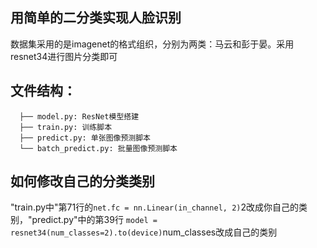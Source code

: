 ## 用简单的二分类实现人脸识别
数据集采用的是imagenet的格式组织，分别为两类：马云和彭于晏。采用resnet34进行图片分类即可

## 文件结构：
```
  ├── model.py: ResNet模型搭建
  ├── train.py: 训练脚本
  ├── predict.py: 单张图像预测脚本
  └── batch_predict.py: 批量图像预测脚本
```

## 如何修改自己的分类类别
"train.py中"第71行的```net.fc = nn.Linear(in_channel, 2)```2改成你自己的类别，"predict.py"中的第39行
```model = resnet34(num_classes=2).to(device)```num_classes改成自己的类别